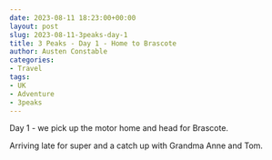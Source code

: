 ```yaml
---
date: 2023-08-11 18:23:00+00:00
layout: post
slug: 2023-08-11-3peaks-day-1
title: 3 Peaks - Day 1 - Home to Brascote
author: Austen Constable
categories:
- Travel
tags:
- UK
- Adventure
- 3peaks
---
```


Day 1 - we pick up the motor home and head for Brascote.

Arriving late for super and a catch up with Grandma Anne and Tom.
